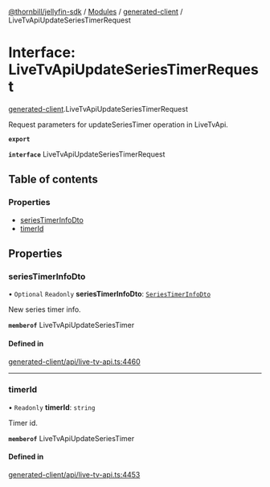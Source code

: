 [@thornbill/jellyfin-sdk](../README.md) / [Modules](../modules.md) / [generated-client](../modules/generated_client.md) / LiveTvApiUpdateSeriesTimerRequest

# Interface: LiveTvApiUpdateSeriesTimerRequest

[generated-client](../modules/generated_client.md).LiveTvApiUpdateSeriesTimerRequest

Request parameters for updateSeriesTimer operation in LiveTvApi.

**`export`**

**`interface`** LiveTvApiUpdateSeriesTimerRequest

## Table of contents

### Properties

- [seriesTimerInfoDto](generated_client.LiveTvApiUpdateSeriesTimerRequest.md#seriestimerinfodto)
- [timerId](generated_client.LiveTvApiUpdateSeriesTimerRequest.md#timerid)

## Properties

### seriesTimerInfoDto

• `Optional` `Readonly` **seriesTimerInfoDto**: [`SeriesTimerInfoDto`](generated_client.SeriesTimerInfoDto.md)

New series timer info.

**`memberof`** LiveTvApiUpdateSeriesTimer

#### Defined in

[generated-client/api/live-tv-api.ts:4460](https://github.com/thornbill/jellyfin-sdk-typescript/blob/c65c42e/src/generated-client/api/live-tv-api.ts#L4460)

___

### timerId

• `Readonly` **timerId**: `string`

Timer id.

**`memberof`** LiveTvApiUpdateSeriesTimer

#### Defined in

[generated-client/api/live-tv-api.ts:4453](https://github.com/thornbill/jellyfin-sdk-typescript/blob/c65c42e/src/generated-client/api/live-tv-api.ts#L4453)
